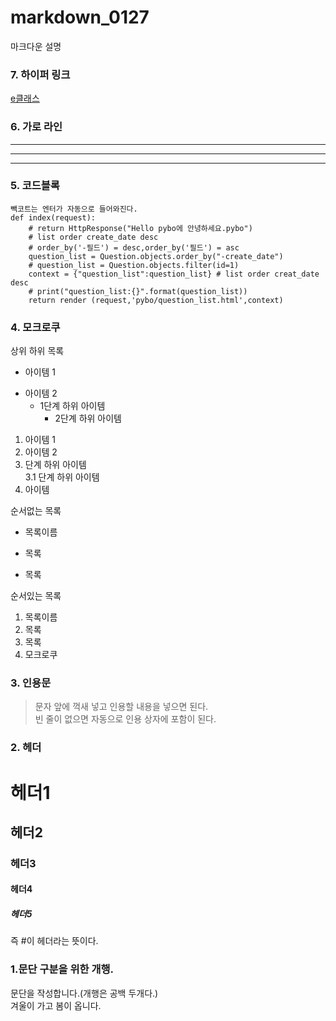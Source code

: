 # markdown_0127
마크다운 설명



### 7. 하이퍼 링크
[e클래스](https://cafe.daum.net/pcwk "e 클래스의 cafe 입니다.")


### 6. 가로 라인
---
***
-----

### 5. 코드블록
```
빽코트는 엔터가 자동으로 들어와진다.
def index(request):
    # return HttpResponse("Hello pybo에 안녕하세요.pybo")
    # list order create_date desc
    # order_by('-필드') = desc,order_by('필드') = asc
    question_list = Question.objects.order_by("-create_date")
    # question_list = Question.objects.filter(id=1)
    context = {"question_list":question_list} # list order creat_date desc
    # print("question_list:{}".format(question_list))
    return render (request,'pybo/question_list.html',context)
```

### 4. 모크로쿠
상위 하위 목록  
- 아이템 1  
+ 아이템 2  
  - 1단계 하위 아이템  
    * 2단계 하위 아이템  

1. 아이템 1  
2. 아이템 2  
  9. 단계 하위 아이템  
    3.1 단계 하위 아이템  
5. 아이템 


순서없는 목록  
* 목록이름
- 목록
+ 목록

순서있는 목록  
1. 목록이름
2. 목록
3. 목록
4. 모크로쿠

### 3. 인용문
> 문자 앞에 꺽새 넣고 인용할 내용을 넣으면 된다.  
> 빈 줄이 없으면 자동으로 인용 상자에 포함이 된다. 

### 2. 헤더
# 헤더1
## 헤더2
### 헤더3
#### 헤더4
##### 헤더5
즉 #이 헤더라는 뜻이다.


### 1.문단 구분을 위한 개행.
문단을 작성합니다.(개행은 공백 두개다.)  
겨울이 가고 봄이 옵니다.
